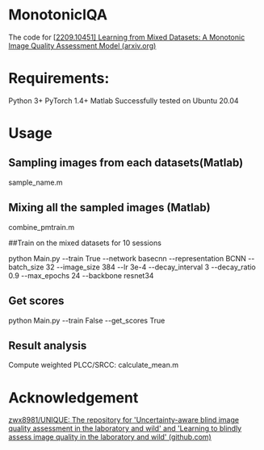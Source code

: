 # MonotonicIQA

The code for [[2209.10451\] Learning from Mixed Datasets: A Monotonic Image Quality Assessment Model (arxiv.org)](https://arxiv.org/abs/2209.10451)


# Requirements:

Python 3+
PyTorch 1.4+
Matlab
Successfully tested on Ubuntu 20.04

# Usage

## Sampling images from each datasets(Matlab)

sample_name.m

## Mixing all the sampled images (Matlab)

combine_pmtrain.m

##Train on the mixed datasets for 10 sessions

python Main.py --train True --network basecnn --representation BCNN --batch_size 32 --image_size 384 --lr 3e-4 --decay_interval 3 --decay_ratio 0.9 --max_epochs 24 --backbone resnet34

## Get scores

python Main.py --train False --get_scores True

## Result analysis

Compute weighted PLCC/SRCC: calculate_mean.m

# Acknowledgement

[zwx8981/UNIQUE: The repository for 'Uncertainty-aware blind image quality assessment in the laboratory and wild' and 'Learning to blindly assess image quality in the laboratory and wild' (github.com)](https://github.com/zwx8981/UNIQUE)
